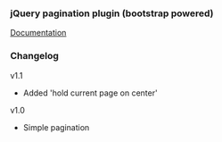 ### jQuery pagination plugin (bootstrap powered)

[Documentation](http://esimakin.github.io/twbs-pagination/)

### Changelog

v1.1
- Added 'hold current page on center'

v1.0
- Simple pagination